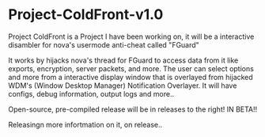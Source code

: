 # Project-ColdFront-v1.0
Project ColdFront is a Project I have been working on, it will be a interactive disambler for nova's usermode anti-cheat called "FGuard"  

It works by hijacks nova's thread for FGuard to access data from it like exports, encryption, server packets, and more. The user can select options and more from a interactive display window that is overlayed from hijacked WDM's (Window Desktop Manager) Notification Overlayer. It will have configs, debug information, output logs and more..  

Open-source, pre-compiled release will be in releases to the right! IN BETA!!  

Releasingn more infortmation on it, on release..

